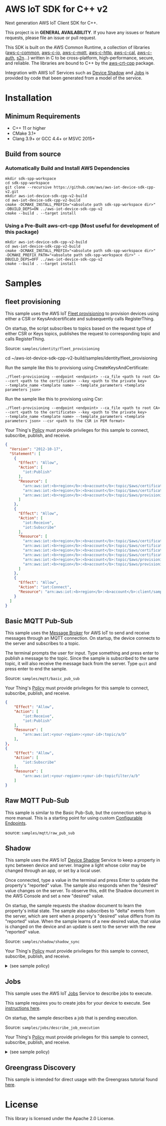 # AWS IoT SDK for C++ v2

Next generation AWS IoT Client SDK for C++.

This project is in **GENERAL AVAILABILITY**. If you have any issues or feature
requests, please file an issue or pull request.

This SDK is built on the AWS Common Runtime, a collection of libraries
([aws-c-common](https://github.com/awslabs/aws-c-common),
[aws-c-io](https://github.com/awslabs/aws-c-io),
[aws-c-mqtt](https://github.com/awslabs/aws-c-mqtt),
[aws-c-http](https://github.com/awslabs/aws-c-http),
[aws-c-cal](https://github.com/awslabs/aws-c-cal),
[aws-c-auth](https://github.com/awslabs/aws-c-auth),
[s2n](https://github.com/awslabs/s2n)...) written in C to be
cross-platform, high-performance, secure, and reliable. The libraries are bound
to C++ by the [aws-crt-cpp](https://github.com/awslabs/aws-crt-cpp) package.

Integration with AWS IoT Services such as
[Device Shadow](https://docs.aws.amazon.com/iot/latest/developerguide/iot-device-shadows.html)
and [Jobs](https://docs.aws.amazon.com/iot/latest/developerguide/iot-jobs.html)
is provided by code that been generated from a model of the service.

# Installation
## Minimum Requirements
*   C++ 11 or higher
*   CMake 3.1+
*   Clang 3.9+ or GCC 4.4+ or MSVC 2015+

## Build from source
### Automatically Build and Install AWS Dependencies
```
mkdir sdk-spp-workspace
cd sdk-spp-workspace
git clone --recursive https://github.com/aws/aws-iot-device-sdk-cpp-v2.git
mkdir aws-iot-device-sdk-cpp-v2-build
cd aws-iot-device-sdk-cpp-v2-build
cmake -DCMAKE_INSTALL_PREFIX="<absolute path sdk-spp-workspace dir>"  -DBUILD_DEPS=ON ../aws-iot-device-sdk-cpp-v2
cmake --build . --target install
```
### Using a Pre-Built aws-crt-cpp (Most useful for development of this package)

```
mkdir aws-iot-device-sdk-cpp-v2-build
cd aws-iot-device-sdk-cpp-v2-build
cmake -DCMAKE_INSTALL_PREFIX="<absolute path sdk-spp-workspace dir>"  -DCMAKE_PREFIX_PATH="<absolute path sdk-spp-workspace dir>" -DBUILD_DEPS=OFF ../aws-iot-device-sdk-cpp-v2
cmake --build . --target install
```
# Samples

## fleet provisioning

This sample uses the AWS IoT
[Fleet provisioning](https://docs.aws.amazon.com/iot/latest/developerguide/provision-wo-cert.html)
to provision devices using either a CSR or KeysAndcertificate and subsequently calls RegisterThing.

On startup, the script subscribes to topics based on the request type of either CSR or Keys topics,
publishes the request to corresponding topic and calls RegisterThing.

Source: `samples/identity/fleet_provisioning`

cd ~/aws-iot-device-sdk-cpp-v2-build/samples/identity/fleet_provisioning

Run the sample like this to provisiong using CreateKeysAndCertificate:
 
```
./fleet-provisioning --endpoint <endpoint> --ca_file <path to root CA> 
--cert <path to the certificate> --key <path to the private key> 
--template_name <template name> --template_parameters <template parameters json>
```

Run the sample like this to provisiong using Csr:
 
```
./fleet-provisioning --endpoint <endpoint> --ca_file <path to root CA> 
--cert <path to the certificate> --key <path to the private key> 
--template_name <template name> --template_parameters <template parameters json> --csr <path to the CSR in PEM format>
```

Your Thing's
[Policy](https://docs.aws.amazon.com/iot/latest/developerguide/iot-policies.html)
must provide privileges for this sample to connect, subscribe, publish,
and receive.

```json
{
  "Version": "2012-10-17",
  "Statement": [
    {
      "Effect": "Allow",
      "Action": [
        "iot:Publish"
      ],
      "Resource": [
        "arn:aws:iot:<b>region</b>:<b>account</b>:topic/$aws/certificates/create/json",
        "arn:aws:iot:<b>region</b>:<b>account</b>:topic/$aws/certificates/create-from-csr/json",
        "arn:aws:iot:<b>region</b>:<b>account</b>:topic/$aws/provisioning-templates/<b>templatename<b>/provision/json"
      ]
    },
    {
      "Effect": "Allow",
      "Action": [
        "iot:Receive",
        "iot:Subscribe"
      ],
      "Resource": [
        "arn:aws:iot:<b>region</b>:<b>account</b>:topic/$aws/certificates/create/json/accepted",
        "arn:aws:iot:<b>region</b>:<b>account</b>:topic/$aws/certificates/create/json/rejected",
        "arn:aws:iot:<b>region</b>:<b>account</b>:topic/$aws/certificates/create-from-csr/json/accepted",
        "arn:aws:iot:<b>region</b>:<b>account</b>:topic/$aws/certificates/create-from-csr/json/rejected",
        "arn:aws:iot:<b>region</b>:<b>account</b>:topic/$aws/provisioning-templates/<b>templatename<b>/provision/json/accepted",
        "arn:aws:iot:<b>region</b>:<b>account</b>:topic/$aws/provisioning-templates/<b>templatename<b>/provision/json/rejected"
      ]
    },
    {
      "Effect": "Allow",
      "Action": "iot:Connect",
      "Resource": "arn:aws:iot:<b>region</b>:<b>account</b>:client/samples-client-id"
    }
  ]
}
```

## Basic MQTT Pub-Sub

This sample uses the
[Message Broker](https://docs.aws.amazon.com/iot/latest/developerguide/iot-message-broker.html)
for AWS IoT to send and receive messages through an MQTT connection.
On startup, the device connects to the server and subscribes to a topic.

The terminal prompts the user for input. Type something and press enter to publish a message to the topic.
Since the sample is subscribed to the same topic, it will also receive the message back from the server.
Type `quit` and press enter to end the sample.

Source: `samples/mqtt/basic_pub_sub`

Your Thing's
[Policy](https://docs.aws.amazon.com/iot/latest/developerguide/iot-policies.html)
must provide privileges for this sample to connect, subscribe, publish,
and receive.

```json
{
    "Effect": "Allow",
    "Action": [
        "iot:Receive",
        "iot:Publish"
    ],
    "Resource": [
        "arn:aws:iot:<your-region>:<your-id>:topic/a/b"
    ],
},
{
    "Effect": "Allow",
    "Action": [
        "iot:Subscribe"
    ],
    "Resource": [
        "arn:aws:iot:<your-region>:<your-id>:topicfilter/a/b"
    ]
}
```

## Raw MQTT Pub-Sub
This sample is similar to the Basic Pub-Sub, but the connection setup is more manual.
This is a starting point for using custom
[Configurable Endpoints](https://docs.aws.amazon.com/iot/latest/developerguide/iot-custom-endpoints-configurable.html).

source: `samples/mqtt/raw_pub_sub`


## Shadow

This sample uses the AWS IoT
[Device Shadow](https://docs.aws.amazon.com/iot/latest/developerguide/iot-device-shadows.html)
Service to keep a property in
sync between device and server. Imagine a light whose color may be changed
through an app, or set by a local user.

Once connected, type a value in the terminal and press Enter to update
the property's "reported" value. The sample also responds when the "desired"
value changes on the server. To observe this, edit the Shadow document in
the AWS Console and set a new "desired" value.

On startup, the sample requests the shadow document to learn the property's
initial state. The sample also subscribes to "delta" events from the server,
which are sent when a property's "desired" value differs from its "reported"
value. When the sample learns of a new desired value, that value is changed
on the device and an update is sent to the server with the new "reported"
value.

Source: `samples/shadow/shadow_sync`

Your Thing's
[Policy](https://docs.aws.amazon.com/iot/latest/developerguide/iot-policies.html)
must provide privileges for this sample to connect, subscribe, publish,
and receive.

<details>
<summary>(see sample policy)</summary>
<pre>
{
  "Version": "2012-10-17",
  "Statement": [
    {
      "Effect": "Allow",
      "Action": [
        "iot:Publish"
      ],
      "Resource": [
        "arn:aws:iot:<b>region</b>:<b>account</b>:topic/$aws/things/<b>thingname</b>/shadow/get",
        "arn:aws:iot:<b>region</b>:<b>account</b>:topic/$aws/things/<b>thingname</b>/shadow/update"
      ]
    },
    {
      "Effect": "Allow",
      "Action": [
        "iot:Receive"
      ],
      "Resource": [
        "arn:aws:iot:<b>region</b>:<b>account</b>:topic/$aws/things/<b>thingname</b>/shadow/get/accepted",
        "arn:aws:iot:<b>region</b>:<b>account</b>:topic/$aws/things/<b>thingname</b>/shadow/get/rejected",
        "arn:aws:iot:<b>region</b>:<b>account</b>:topic/$aws/things/<b>thingname</b>/shadow/update/accepted",
        "arn:aws:iot:<b>region</b>:<b>account</b>:topic/$aws/things/<b>thingname</b>/shadow/update/rejected",
        "arn:aws:iot:<b>region</b>:<b>account</b>:topic/$aws/things/<b>thingname</b>/shadow/update/delta"
      ]
    },
    {
      "Effect": "Allow",
      "Action": [
        "iot:Subscribe"
      ],
      "Resource": [
        "arn:aws:iot:<b>region</b>:<b>account</b>:topicfilter/$aws/things/<b>thingname</b>/shadow/get/accepted",
        "arn:aws:iot:<b>region</b>:<b>account</b>:topicfilter/$aws/things/<b>thingname</b>/shadow/get/rejected",
        "arn:aws:iot:<b>region</b>:<b>account</b>:topicfilter/$aws/things/<b>thingname</b>/shadow/update/accepted",
        "arn:aws:iot:<b>region</b>:<b>account</b>:topicfilter/$aws/things/<b>thingname</b>/shadow/update/rejected",
        "arn:aws:iot:<b>region</b>:<b>account</b>:topicfilter/$aws/things/<b>thingname</b>/shadow/update/delta"
      ]
    },
    {
      "Effect": "Allow",
      "Action": "iot:Connect",
      "Resource": "arn:aws:iot:<b>region</b>:<b>account</b>:client/samples-client-id"
    }
  ]
}
</pre>
</details>

## Jobs

This sample uses the AWS IoT
[Jobs](https://docs.aws.amazon.com/iot/latest/developerguide/iot-jobs.html)
Service to describe jobs to execute.

This sample requires you to create jobs for your device to execute. See
[instructions here](https://docs.aws.amazon.com/iot/latest/developerguide/create-manage-jobs.html).

On startup, the sample describes a job that is pending execution.

Source: `samples/jobs/describe_job_execution`

Your Thing's
[Policy](https://docs.aws.amazon.com/iot/latest/developerguide/iot-policies.html)
must provide privileges for this sample to connect, subscribe, publish,
and receive.
<details>
<summary>(see sample policy)</summary>
<pre>
{
  "Version": "2012-10-17",
  "Statement": [
    {
      "Effect": "Allow",
      "Action": [
        "iot:Publish"
      ],
      "Resource": [
        "arn:aws:iot:<b>region</b>:<b>account</b>:topic/$aws/things/<b>thingname</b>/jobs/start-next",
        "arn:aws:iot:<b>region</b>:<b>account</b>:topic/$aws/things/<b>thingname</b>/jobs/*/update"
      ]
    },
    {
      "Effect": "Allow",
      "Action": [
        "iot:Receive"
      ],
      "Resource": [
        "arn:aws:iot:<b>region</b>:<b>account</b>:topic/$aws/things/<b>thingname</b>/jobs/notify-next",
        "arn:aws:iot:<b>region</b>:<b>account</b>:topic/$aws/things/<b>thingname</b>/jobs/start-next/accepted",
        "arn:aws:iot:<b>region</b>:<b>account</b>:topic/$aws/things/<b>thingname</b>/jobs/start-next/rejected",
        "arn:aws:iot:<b>region</b>:<b>account</b>:topic/$aws/things/<b>thingname</b>/jobs/*/update/accepted",
        "arn:aws:iot:<b>region</b>:<b>account</b>:topic/$aws/things/<b>thingname</b>/jobs/*/update/rejected"
      ]
    },
    {
      "Effect": "Allow",
      "Action": [
        "iot:Subscribe"
      ],
      "Resource": [
        "arn:aws:iot:<b>region</b>:<b>account</b>:topicfilter/$aws/things/<b>thingname</b>/jobs/notify-next",
        "arn:aws:iot:<b>region</b>:<b>account</b>:topicfilter/$aws/things/<b>thingname</b>/jobs/start-next/accepted",
        "arn:aws:iot:<b>region</b>:<b>account</b>:topicfilter/$aws/things/<b>thingname</b>/jobs/start-next/rejected",
        "arn:aws:iot:<b>region</b>:<b>account</b>:topicfilter/$aws/things/<b>thingname</b>/jobs/*/update/accepted",
        "arn:aws:iot:<b>region</b>:<b>account</b>:topicfilter/$aws/things/<b>thingname</b>/jobs/*/update/rejected"
      ]
    },
    {
      "Effect": "Allow",
      "Action": "iot:Connect",
      "Resource": "arn:aws:iot:<b>region</b>:<b>account</b>:client/samples-client-id"
    }
  ]
}
</pre>
</details>

## Greengrass Discovery
This sample is intended for direct usage with the Greengrass tutorial found [here](https://docs.aws.amazon.com/greengrass/latest/developerguide/gg-gs.html).

# License

This library is licensed under the Apache 2.0 License.
